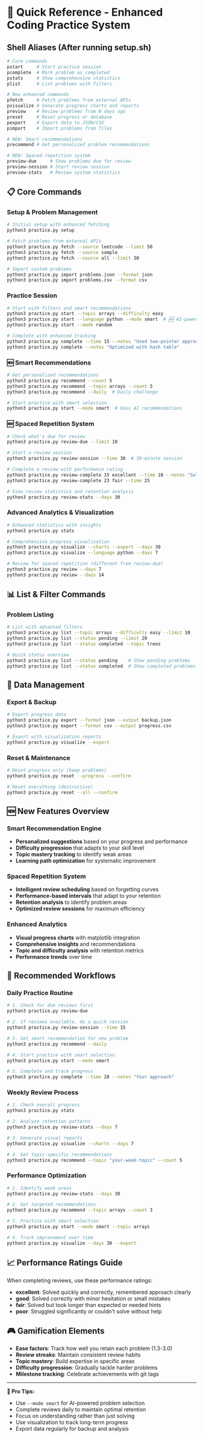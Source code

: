 # 🚀 Quick Reference - Enhanced Coding Practice System

## **Shell Aliases (After running setup.sh)**
```bash
# Core commands
pstart     # Start practice session
pcomplete  # Mark problem as completed
pstats     # Show comprehensive statistics
plist      # List problems with filters

# New enhanced commands
pfetch     # Fetch problems from external APIs
pvisualize # Generate progress charts and reports
preview    # Review problems from N days ago
preset     # Reset progress or database
pexport    # Export data to JSON/CSV
pimport    # Import problems from files

# NEW: Smart recommendations
precommend # Get personalized problem recommendations

# NEW: Spaced repetition system
preview-due     # Show problems due for review
preview-session # Start review session
preview-stats   # Review system statistics
```

## **📋 Core Commands**

### **Setup & Problem Management**
```bash
# Initial setup with enhanced fetching
python3 practice.py setup

# Fetch problems from external APIs
python3 practice.py fetch --source leetcode --limit 50
python3 practice.py fetch --source sample
python3 practice.py fetch --source all --limit 30

# Import custom problems
python3 practice.py import problems.json --format json
python3 practice.py import problems.csv --format csv
```

### **Practice Session**
```bash
# Start with filters and smart recommendations
python3 practice.py start --topic arrays --difficulty easy
python3 practice.py start --language python --mode smart  # 🆕 AI-powered selection
python3 practice.py start --mode random

# Complete with enhanced tracking
python3 practice.py complete --time 15 --notes "Used two-pointer approach"
python3 practice.py complete --notes "Optimized with hash table"
```

### **🆕 Smart Recommendations**
```bash
# Get personalized recommendations
python3 practice.py recommend --count 5
python3 practice.py recommend --topic arrays --count 3
python3 practice.py recommend --daily  # Daily challenge

# Start practice with smart selection
python3 practice.py start --mode smart  # Uses AI recommendations
```

### **🆕 Spaced Repetition System**
```bash
# Check what's due for review
python3 practice.py review-due --limit 10

# Start a review session
python3 practice.py review-session --time 30  # 30-minute session

# Complete a review with performance rating
python3 practice.py review-complete 15 excellent --time 10 --notes "Solved quickly"
python3 practice.py review-complete 23 fair --time 25

# View review statistics and retention analysis
python3 practice.py review-stats --days 30
```

### **Advanced Analytics & Visualization**
```bash
# Enhanced statistics with insights
python3 practice.py stats

# Comprehensive progress visualization
python3 practice.py visualize --charts --export --days 30
python3 practice.py visualize --language python --days 7

# Review for spaced repetition (different from review-due)
python3 practice.py review --days 7
python3 practice.py review --days 14
```

## **📊 List & Filter Commands**

### **Problem Listing**
```bash
# List with advanced filters
python3 practice.py list --topic arrays --difficulty easy --limit 10
python3 practice.py list --status pending --limit 20
python3 practice.py list --status completed --topic trees

# Quick status overview
python3 practice.py list --status pending    # Show pending problems
python3 practice.py list --status completed  # Show completed problems
```

## **🔧 Data Management**

### **Export & Backup**
```bash
# Export progress data
python3 practice.py export --format json --output backup.json
python3 practice.py export --format csv --output progress.csv

# Export with visualization reports
python3 practice.py visualize --export
```

### **Reset & Maintenance**
```bash
# Reset progress only (keep problems)
python3 practice.py reset --progress --confirm

# Reset everything (destructive)
python3 practice.py reset --all --confirm
```

## **🆕 New Features Overview**

### **Smart Recommendation Engine**
- **Personalized suggestions** based on your progress and performance
- **Difficulty progression** that adapts to your skill level
- **Topic mastery tracking** to identify weak areas
- **Learning path optimization** for systematic improvement

### **Spaced Repetition System**
- **Intelligent review scheduling** based on forgetting curves
- **Performance-based intervals** that adapt to your retention
- **Retention analysis** to identify problem areas
- **Optimized review sessions** for maximum efficiency

### **Enhanced Analytics**
- **Visual progress charts** with matplotlib integration
- **Comprehensive insights** and recommendations
- **Topic and difficulty analysis** with retention metrics
- **Performance trends** over time

## **🎯 Recommended Workflows**

### **Daily Practice Routine**
```bash
# 1. Check for due reviews first
python3 practice.py review-due

# 2. If reviews available, do a quick session
python3 practice.py review-session --time 15

# 3. Get smart recommendation for new problem
python3 practice.py recommend --daily

# 4. Start practice with smart selection
python3 practice.py start --mode smart

# 5. Complete and track progress
python3 practice.py complete --time 20 --notes "Your approach"
```

### **Weekly Review Process**
```bash
# 1. Check overall progress
python3 practice.py stats

# 2. Analyze retention patterns
python3 practice.py review-stats --days 7

# 3. Generate visual reports
python3 practice.py visualize --charts --days 7

# 4. Get topic-specific recommendations
python3 practice.py recommend --topic "your-weak-topic" --count 5
```

### **Performance Optimization**
```bash
# 1. Identify weak areas
python3 practice.py review-stats --days 30

# 2. Get targeted recommendations
python3 practice.py recommend --topic arrays --count 3

# 3. Practice with smart selection
python3 practice.py start --mode smart --topic arrays

# 4. Track improvement over time
python3 practice.py visualize --days 30 --export
```

## **📈 Performance Ratings Guide**

When completing reviews, use these performance ratings:

- **excellent**: Solved quickly and correctly, remembered approach clearly
- **good**: Solved correctly with minor hesitation or small mistakes
- **fair**: Solved but took longer than expected or needed hints
- **poor**: Struggled significantly or couldn't solve without help

## **🎮 Gamification Elements**

- **Ease factors**: Track how well you retain each problem (1.3-3.0)
- **Review streaks**: Maintain consistent review habits
- **Topic mastery**: Build expertise in specific areas
- **Difficulty progression**: Gradually tackle harder problems
- **Milestone tracking**: Celebrate achievements with git tags

---

**🚀 Pro Tips:**
- Use `--mode smart` for AI-powered problem selection
- Complete reviews daily to maintain optimal retention
- Focus on understanding rather than just solving
- Use visualization to track long-term progress
- Export data regularly for backup and analysis 